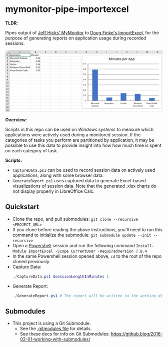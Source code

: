 # mymonitor-pipe-importexcel

**TLDR**: 

Pipes output of [Jeff Hicks' MyMonitor](https://github.com/jdhitsolutions/MyMonitor) to [Doug Finke's ImportExcel](https://github.com/dfinke/ImportExcel), for the purpose of generating reports on application usage during recorded sessions.

![Report Example](./Assets/report_example.png)

**Overview**: 

Scripts in this repo can be used on _Windows systems_ to measure which applications were actively used during a monitored session. If the categories of tasks you perform are partitioned by application, it may be possible to use this data to provide insight into how how much time is spent on each category of task.

**Scripts:**
- `CaptureData.ps1` can be used to record session data on actively used applications, along with some browser data.
- `GenerateReport.ps1` uses captured data to generate Excel-based visualizations of session data. Note that the generated .xlsx charts do not display properly in LibreOffice Calc. 

## Quickstart
- Clone the repo, and pull submodules: `git clone --recursive <PROJECT_URL>`
- If you clone before reading the above instructions, you'll need to run this command to initialize the submodule: `git submodule update --init --recursive`
- Open a [Powershell](https://github.com/PowerShell/PowerShell#get-powershell) session and run the following command `Install-Module ImportExcel -Scope CurrentUser -RequiredVersion 7.8.4`
- In the same Powershell session opened above, `cd` to the root of the repo cloned previously.
- Capture Data:
    ``` ps1
    ./CaptureData.ps1 $sessionLengthInMinutes 1
    ```
- Generate Report:
    ``` ps1
    ./GenerateReport.ps1 # The report will be written to the working directory.
    ```

## Submodules
- This project is using a Git Submodule. 
    - See the [.gitmodules file](./.gitmodules) for details.
    - See these docs for info on Git Submodules: https://github.blog/2016-02-01-working-with-submodules/

